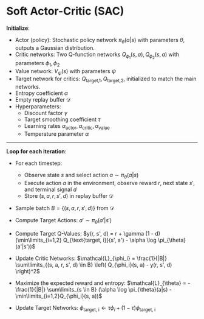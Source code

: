# Soft Actor-Critic (SAC)

**Initialize**:
- Actor (policy): Stochastic policy network $\pi_{\theta}(a|s)$ with parameters $\theta$, outputs a Gaussian distribution.
- Critic networks: Two Q-function networks  $Q_{\phi_1}(s, a), Q_{\phi_2}(s, a)$ with parameters $\phi_1, \phi_2$
- Value network: $V_{\psi}(s)$ with parameters $\psi$
- Target network for critics: $Q_{\text{target,1}}, Q_{\text{target,2}}$, initialized to match the main networks.
- Entropy coefficient $\alpha$
- Empty replay buffer $\mathcal{D}$
- Hyperparameters:
    - Discount factor $\gamma$
    - Target smoothing coefficient $\tau$
    - Learning rates $\alpha_{\text{actor}}, \alpha_{\text{critic}}, \alpha_{\text{value}}$
    - Temperature parameter $\alpha$
---

**Loop for each iteration**:

- For each timestep:
    - Observe state $s$ and select action $a \sim \pi_{\theta}(a|s)$
    - Execute action $a$ in the environment, observe reward $r$, next state $s'$, and terminal signal $d$
    - Store $(s, a, r, s', d)$ in replay buffer $\mathcal{D}$

- Sample batch $B = \{(s, a, r, s', d)\}$ from $\mathcal{D}$
- Compute Target Actions: $a' \sim \pi_{\theta}(a'|s')$
- Compute Target Q-Values: $y(r, s', d) = r + \gamma (1 - d) (\min\limits_{i=1,2} Q_{\text{target, i}}(s', a') - \alpha \log \pi_{\theta}(a'|s'))$
- Update Critic Networks: $\mathcal{L}_{\phi_i} = \frac{1}{|B|} \sum\limits_{(s, a, r, s', d) \in B} \left( Q_{\phi_i}(s, a) - y(r, s', d) \right)^2$
- Maximize the expected reward and entropy: $\mathcal{L}_{\theta} = -\frac{1}{|B|} \sum\limits_{s \in B} (\alpha \log \pi_{\theta}(a|s) - \min\limits_{i=1,2}Q_{\phi_i}(s, a))$
- Update Target Networks: $\phi_{\text{target, i}} \gets \tau \phi_i + (1 - \tau) \phi_{\text{target, i}}$ 

